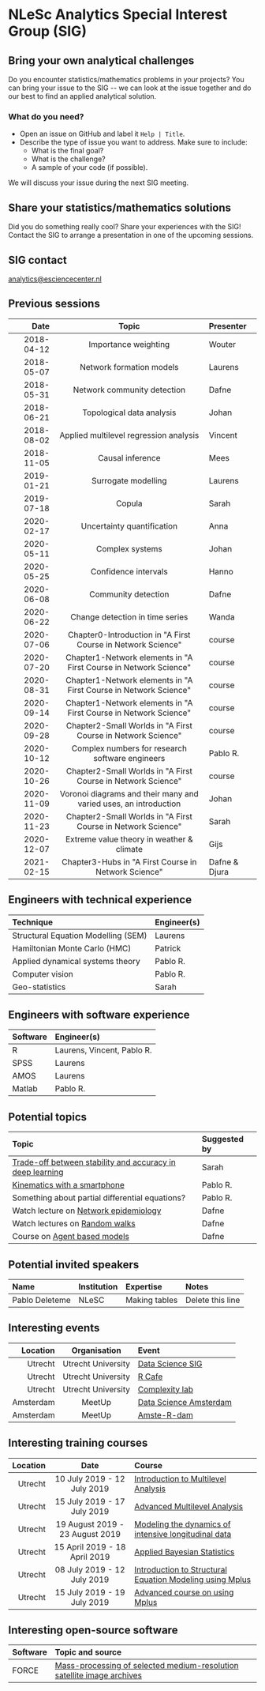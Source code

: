 #  NLeSc Analytics Special Interest Group (SIG)

## Bring your own analytical challenges

Do you encounter statistics/mathematics problems in your projects? You can bring your issue to the SIG -- we can look at the issue together and do our best to find an applied analytical solution.

### What do you need?

 - Open an issue on GitHub and label it `Help | Title`.
 - Describe the type of issue you want to address. Make sure to include:
    - What is the final goal?
    - What is the challenge?
    - A sample of your code (if possible).

We will discuss your issue during the next SIG meeting.

## Share your statistics/mathematics solutions

Did you do something really cool? Share your experiences with the SIG! Contact the SIG to arrange a presentation in one of the upcoming sessions.

## SIG contact
analytics@esciencecenter.nl

## Previous sessions

|       Date |                              Topic                               | Presenter     |
|-----------:|:----------------------------------------------------------------:|:--------------|
| 2018-04-12 |                       Importance weighting                       | Wouter        |
| 2018-05-07 |                     Network formation models                     | Laurens       |
| 2018-05-31 |                   Network community detection                    | Dafne         |
| 2018-06-21 |                    Topological data analysis                     | Johan         |
| 2018-08-02 |              Applied multilevel regression analysis              | Vincent       |
| 2018-11-05 |                         Causal inference                         | Mees          |
| 2019-01-21 |                       Surrogate modelling                        | Laurens       |
| 2019-07-18 |                              Copula                              | Sarah         |
| 2020-02-17 |                    Uncertainty quantification                    | Anna          |
| 2020-05-11 |                         Complex systems                          | Johan         |
| 2020-05-25 |                       Confidence intervals                       | Hanno         |
| 2020-06-08 |                       Community detection                        | Dafne         |
| 2020-06-22 |                 Change detection in time series                  | Wanda         |
| 2020-07-06 |   Chapter0-Introduction in "A First Course in Network Science"   | course        |
| 2020-07-20 | Chapter1-Network elements in "A First Course in Network Science" | course        |
| 2020-08-31 | Chapter1-Network elements in "A First Course in Network Science" | course        |
| 2020-09-14 | Chapter1-Network elements in "A First Course in Network Science" | course        |
| 2020-09-28 |   Chapter2-Small Worlds in "A First Course in Network Science"   | course        |
| 2020-10-12 |         Complex numbers for research software engineers          | Pablo R.      |
| 2020-10-26 |   Chapter2-Small Worlds in "A First Course in Network Science"   | course        |
| 2020-11-09 | Voronoi diagrams and their many and varied uses, an introduction | Johan         |
| 2020-11-23 |   Chapter2-Small Worlds in "A First Course in Network Science"   | Sarah         |
| 2020-12-07 |            Extreme value theory in weather & climate             | Gijs          |
| 2021-02-15 |       Chapter3-Hubs in "A First Course in Network Science"       | Dafne & Djura |

## Engineers with technical experience

| Technique                           | Engineer(s) |
|:------------------------------------|:------------|
| Structural Equation Modelling (SEM) | Laurens     |
| Hamiltonian Monte Carlo (HMC)       | Patrick     |
| Applied dynamical systems theory    | Pablo R.    |
| Computer vision                     | Pablo R.    |
| Geo-statistics                      | Sarah       |

## Engineers with software experience

| Software | Engineer(s)                |
|:---------|:---------------------------|
| R        | Laurens, Vincent, Pablo R. |
| SPSS     | Laurens                    |
| AMOS     | Laurens                    |
| Matlab   | Pablo R.                   |

## Potential topics

| Topic                                                                                                                           | Suggested by |
|:--------------------------------------------------------------------------------------------------------------------------------|:-------------|
| [Trade-off between stability and accuracy in deep learning](https://www.sintef.no/projectweb/geilowinterschool/2021/#/)         | Sarah        |
| [Kinematics with a smartphone](https://pabrod.github.io/elevator-en.html)                                                       | Pablo R.     |
| Something about partial differential equations?                                                                                 | Pablo R.     |
| Watch lecture on [Network epidemiology](https://youtu.be/vwVDJVbw10k)                                                           | Dafne        |
| Watch lectures on [Random walks](https://www.complexityexplorer.org/courses/46-random-walks)                                    | Dafne        |
| Course on [Agent based models](https://www.complexityexplorer.org/courses/101-introduction-to-agent-based-modeling-spring-2020) | Dafne        |

## Potential invited speakers

| Name           | Institution | Expertise     | Notes            |
|:---------------|:------------|:--------------|:-----------------|
| Pablo Deleteme | NLeSC       | Making tables | Delete this line |

## Interesting events

|  Location |    Organisation    | Event                                                                                                            |
|----------:|:------------------:|:-----------------------------------------------------------------------------------------------------------------|
|   Utrecht | Utrecht University | [Data Science SIG](https://www.uu.nl/en/research/utrecht-applied-data-science)                                   |
|   Utrecht | Utrecht University | [R Cafe](https://github.com/UtrechtUniversity/R-data-cafe)                                                       |
|   Utrecht | Utrecht University | [Complexity lab](https://www.uu.nl/en/research/complex-systems-studies/research/complexity-laboratorium-utrecht) |
| Amsterdam |       MeetUp       | [Data Science Amsterdam](https://www.meetup.com/Data-Science-Amsterdam/)                                         |
| Amsterdam |       MeetUp       | [Amste-R-dam](https://www.meetup.com/amst-R-dam/)                                                                |

## Interesting training courses

| Location |              Date               | Course                                                                                                                                                                       |
|---------:|:-------------------------------:|:-----------------------------------------------------------------------------------------------------------------------------------------------------------------------------|
|  Utrecht |   10 July 2019 - 12 July 2019   | [Introduction to Multilevel Analysis ](https://utrechtsummerschool.nl/courses/social-sciences/introduction-to-multilevel-analysis)                                           |
|  Utrecht |   15 July 2019 - 17 July 2019   | [Advanced Multilevel Analysis](https://utrechtsummerschool.nl/courses/social-sciences/advanced-multilevel-analysis)                                                          |
|  Utrecht | 19 August 2019 - 23 August 2019 | [Modeling the dynamics of intensive longitudinal data](https://utrechtsummerschool.nl/courses/social-sciences/modeling-the-dynamics-of-intensive-longitudinal-data)          |
|  Utrecht |  15 April 2019 - 18 April 2019  | [Applied Bayesian Statistics](https://utrechtsummerschool.nl/courses/social-sciences/applied-bayesian-statistics)                                                            |
|  Utrecht |   08 July 2019 - 12 July 2019   | [Introduction to Structural Equation Modeling using Mplus](https://utrechtsummerschool.nl/courses/social-sciences/introduction-to-structural-equation-modelling-using-mplus) |
|  Utrecht |   15 July 2019 - 19 July 2019   | [Advanced course on using Mplus](https://utrechtsummerschool.nl/courses/social-sciences/advanced-course-on-using-mplus)                                                      |

## Interesting open-source software

| Software | Topic and source                                                                                                      |
|:---------|:----------------------------------------------------------------------------------------------------------------------|
| FORCE    | [Mass-processing of selected medium-resolution satellite image archives](https://www.uni-trier.de/index.php?id=63673) |

